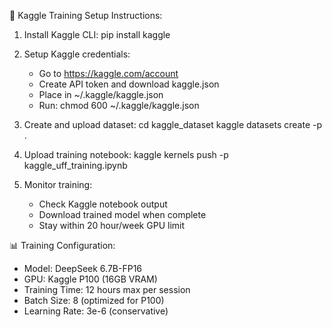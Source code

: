 
🚀 Kaggle Training Setup Instructions:

1. Install Kaggle CLI:
   pip install kaggle

2. Setup Kaggle credentials:
   - Go to https://kaggle.com/account
   - Create API token and download kaggle.json
   - Place in ~/.kaggle/kaggle.json
   - Run: chmod 600 ~/.kaggle/kaggle.json

3. Create and upload dataset:
   cd kaggle_dataset
   kaggle datasets create -p .

4. Upload training notebook:
   kaggle kernels push -p kaggle_uff_training.ipynb

5. Monitor training:
   - Check Kaggle notebook output
   - Download trained model when complete
   - Stay within 20 hour/week GPU limit

📊 Training Configuration:
   - Model: DeepSeek 6.7B-FP16
   - GPU: Kaggle P100 (16GB VRAM)
   - Training Time: 12 hours max per session  
   - Batch Size: 8 (optimized for P100)
   - Learning Rate: 3e-6 (conservative)

